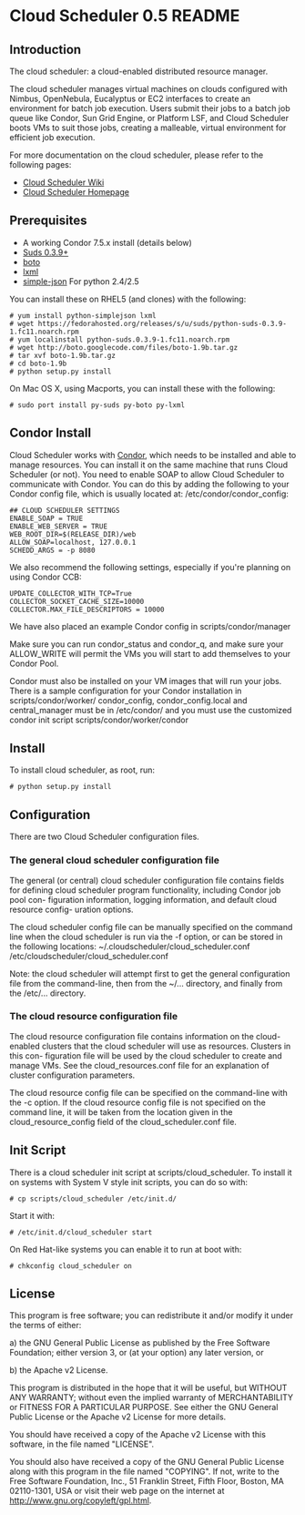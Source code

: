# Cloud Scheduler 0.5 README

## Introduction
The cloud scheduler: a cloud-enabled distributed resource manager.

The cloud scheduler manages virtual machines on clouds configured with Nimbus, 
OpenNebula, Eucalyptus or EC2 interfaces to create an environment for batch 
job execution. Users submit their jobs to a batch job queue like Condor, Sun 
Grid Engine, or Platform LSF, and Cloud Scheduler boots VMs to suit those jobs,
creating a malleable, virtual environment for efficient job execution.

For more documentation on the cloud scheduler, please refer to the following pages:

-  [Cloud Scheduler Wiki](http://wiki.github.com/hep-gc/cloud-scheduler)
-  [Cloud Scheduler Homepage](http://cloudscheduler.org)


## Prerequisites

* A working Condor 7.5.x install (details below)
* [Suds 0.3.9+](https://fedorahosted.org/suds/)
* [boto](http://code.google.com/p/boto/)
* [lxml](http://codespeak.net/lxml/)
* [simple-json](http://undefined.org/python/#simplejson) For python 2.4/2.5

You can install these on RHEL5 (and clones) with the following:

    # yum install python-simplejson lxml
    # wget https://fedorahosted.org/releases/s/u/suds/python-suds-0.3.9-1.fc11.noarch.rpm
    # yum localinstall python-suds.0.3.9-1.fc11.noarch.rpm
    # wget http://boto.googlecode.com/files/boto-1.9b.tar.gz
    # tar xvf boto-1.9b.tar.gz
    # cd boto-1.9b
    # python setup.py install

On Mac OS X, using Macports, you can install these with the following:

    # sudo port install py-suds py-boto py-lxml

## Condor Install
Cloud Scheduler works with [Condor](http://www.cs.wisc.edu/condor/), which needs
to be installed and able to manage resources. You can install it on the same
machine that runs Cloud Scheduler (or not). You need to enable SOAP to allow
Cloud Scheduler to communicate with Condor. You can do this by adding the
following to your Condor config file, which is usually located at:
/etc/condor/condor_config:

    ## CLOUD SCHEDULER SETTINGS
    ENABLE_SOAP = TRUE
    ENABLE_WEB_SERVER = TRUE
    WEB_ROOT_DIR=$(RELEASE_DIR)/web
    ALLOW_SOAP=localhost, 127.0.0.1
    SCHEDD_ARGS = -p 8080

We also recommend the following settings, especially if you're planning on
using Condor CCB:

    UPDATE_COLLECTOR_WITH_TCP=True
    COLLECTOR_SOCKET_CACHE_SIZE=10000
    COLLECTOR.MAX_FILE_DESCRIPTORS = 10000


We have also placed an example Condor config in scripts/condor/manager

Make sure you can run condor_status and condor_q, and make sure your
ALLOW_WRITE will permit the VMs you will start to add themselves to your Condor
Pool.

Condor must also be installed on your VM images that will run your jobs. There
is a sample configuration for your Condor installation in scripts/condor/worker/
condor_config, condor_config.local and central_manager must be in /etc/condor/
and you must use the customized condor init script scripts/condor/worker/condor

## Install
To install cloud scheduler, as root, run:

    # python setup.py install

## Configuration

There are two Cloud Scheduler configuration files.

### The general cloud scheduler configuration file

The general (or central) cloud scheduler configuration file contains fields for
defining cloud scheduler program functionality, including Condor job pool con-
figuration information, logging information, and default cloud resource config-
uration options. 

The cloud scheduler config file can be manually specified on the command line 
when the cloud scheduler is run via the -f option, or can be stored in the
following locations:
    ~/.cloudscheduler/cloud_scheduler.conf
    /etc/cloudscheduler/cloud_scheduler.conf

Note: the cloud scheduler will attempt first to get the general configuration
file from the command-line, then from the ~/... directory, and finally from the
/etc/... directory.

### The cloud resource configuration file

The cloud resource configuration file contains information on the cloud-enabled
clusters that the cloud scheduler will use as resources. Clusters in this con-
figuration file will be used by the cloud scheduler to create and manage VMs.
See the cloud_resources.conf file for an explanation of cluster configuration parameters.

The cloud resource config file can be specified on the command-line with the
-c option. If the cloud resource config file is not specified on the command
line, it will be taken from the location given in the cloud_resource_config
field of the cloud_scheduler.conf file.

## Init Script
There is a cloud scheduler init script at scripts/cloud_scheduler. To install
it on systems with System V style init scripts, you can do so with:

    # cp scripts/cloud_scheduler /etc/init.d/

Start it with:

    # /etc/init.d/cloud_scheduler start

On Red Hat-like systems you can enable it to run at boot with:

    # chkconfig cloud_scheduler on

## License

This program is free software; you can redistribute it and/or modify
it under the terms of either:

a) the GNU General Public License as published by the Free
Software Foundation; either version 3, or (at your option) any
later version, or

b) the Apache v2 License.

This program is distributed in the hope that it will be useful,
but WITHOUT ANY WARRANTY; without even the implied warranty of
MERCHANTABILITY or FITNESS FOR A PARTICULAR PURPOSE.  See either
the GNU General Public License or the Apache v2 License for more details.

You should have received a copy of the Apache v2 License with this
software, in the file named "LICENSE".

You should also have received a copy of the GNU General Public License
along with this program in the file named "COPYING". If not, write to the
Free Software Foundation, Inc., 51 Franklin Street, Fifth Floor, 
Boston, MA 02110-1301, USA or visit their web page on the internet at
http://www.gnu.org/copyleft/gpl.html.


